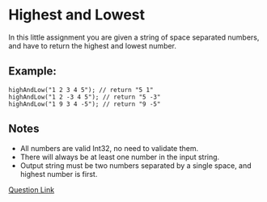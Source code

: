 # Highest and Lowest

In this little assignment you are given a string of space separated numbers, and have to return the highest and lowest number.

## Example:

```
highAndLow("1 2 3 4 5"); // return "5 1"
highAndLow("1 2 -3 4 5"); // return "5 -3"
highAndLow("1 9 3 4 -5"); // return "9 -5"
```

## Notes

- All numbers are valid Int32, no need to validate them.
- There will always be at least one number in the input string.
- Output string must be two numbers separated by a single space, and highest number is first.

[Question Link](https://www.codewars.com/kata/554b4ac871d6813a03000035)